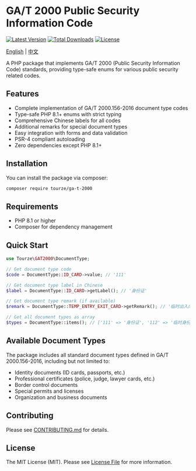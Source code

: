 # GA/T 2000 Public Security Information Code

[![Latest Version](https://img.shields.io/packagist/v/tourze/ga-t-2000.svg?style=flat-square)](https://packagist.org/packages/tourze/ga-t-2000)
[![Total Downloads](https://img.shields.io/packagist/dt/tourze/ga-t-2000.svg?style=flat-square)](https://packagist.org/packages/tourze/ga-t-2000)
[![License](https://img.shields.io/packagist/l/tourze/ga-t-2000.svg?style=flat-square)](https://packagist.org/packages/tourze/ga-t-2000)

[English](README.md) | [中文](README.zh-CN.md)

A PHP package that implements GA/T 2000 (Public Security Information Code) standards, providing type-safe enums for various public security related codes.

## Features

- Complete implementation of GA/T 2000.156-2016 document type codes
- Type-safe PHP 8.1+ enums with strict typing
- Comprehensive Chinese labels for all codes
- Additional remarks for special document types
- Easy integration with forms and data validation
- PSR-4 compliant autoloading
- Zero dependencies except PHP 8.1+

## Installation

You can install the package via composer:

```bash
composer require tourze/ga-t-2000
```

## Requirements

- PHP 8.1 or higher
- Composer for dependency management

## Quick Start

```php
use Tourze\GAT2000\DocumentType;

// Get document type code
$code = DocumentType::ID_CARD->value; // '111'

// Get document type label in Chinese
$label = DocumentType::ID_CARD->getLabel(); // '身份证'

// Get document type remark (if available)
$remark = DocumentType::TEMP_ENTRY_EXIT_CARD->getRemark(); // '临时出入内部单位证'

// Get all document types as array
$types = DocumentType::items(); // ['111' => '身份证', '112' => '临时身份证', ...]
```

## Available Document Types

The package includes all standard document types defined in GA/T 2000.156-2016, including but not limited to:

- Identity documents (ID cards, passports, etc.)
- Professional certificates (police, judge, lawyer cards, etc.)
- Border control documents
- Special permits and licenses
- Organization and business documents

## Contributing

Please see [CONTRIBUTING.md](CONTRIBUTING.md) for details.

## License

The MIT License (MIT). Please see [License File](LICENSE) for more information.
